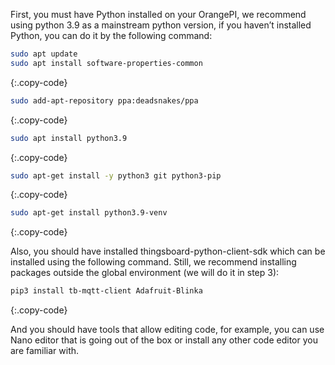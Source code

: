 First, you must have Python installed on your OrangePI, we recommend using python 3.9 as a mainstream python version, if you haven’t installed Python, you can do it by the following command:

```bash
sudo apt update
sudo apt install software-properties-common
```
{:.copy-code}

```bash
sudo add-apt-repository ppa:deadsnakes/ppa
```
{:.copy-code}

```bash
sudo apt install python3.9
```
{:.copy-code}

```bash
sudo apt-get install -y python3 git python3-pip
```
{:.copy-code}

```bash
sudo apt-get install python3.9-venv
```
{:.copy-code}

Also, you should have installed thingsboard-python-client-sdk which can be installed using the following command. Still, we recommend installing packages outside the global environment (we will do it in step 3):

```bash
pip3 install tb-mqtt-client Adafruit-Blinka
```
{:.copy-code}

And you should have tools that allow editing code, for example, you can use Nano editor that is going out of the box or install any other code editor you are familiar with.